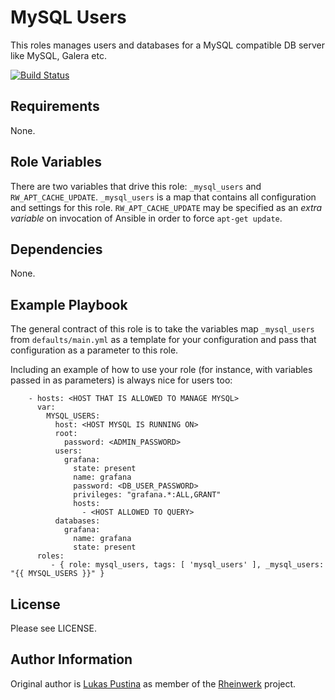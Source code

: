 MySQL Users
=========

This roles manages users and databases for a MySQL compatible DB server like MySQL, Galera etc.

[![Build Status](https://github.com/Rheinwerk/ansible-role-mysql_users/actions/workflows/ci.yml/badge.svg)](https://github.com/Rheinwerk/ansible-role-mysql_users/actions/workflows/ci.yml)

Requirements
------------

None.

Role Variables
--------------

There are two variables that drive this role: `_mysql_users` and `RW_APT_CACHE_UPDATE`. `_mysql_users` is a map that contains all configuration and settings for this role. `RW_APT_CACHE_UPDATE` may be specified as an _extra variable_ on invocation of Ansible in order to force `apt-get update`.

Dependencies
------------

None.

Example Playbook
----------------

The general contract of this role is to take the variables map `_mysql_users` from `defaults/main.yml` as a template for your configuration and pass that configuration as a parameter to this role.

Including an example of how to use your role (for instance, with variables passed in as parameters) is always nice for users too:
```
    - hosts: <HOST THAT IS ALLOWED TO MANAGE MYSQL>
      var:
        MYSQL_USERS:
          host: <HOST MYSQL IS RUNNING ON>
          root:
            password: <ADMIN_PASSWORD>
          users:
            grafana:
              state: present
              name: grafana
              password: <DB_USER_PASSWORD>
              privileges: "grafana.*:ALL,GRANT"
              hosts:
                - <HOST ALLOWED TO QUERY>
          databases:
            grafana:
              name: grafana
              state: present
      roles:
         - { role: mysql_users, tags: [ 'mysql_users' ], _mysql_users: "{{ MYSQL_USERS }}" }
```

License
-------

Please see LICENSE.

Author Information
------------------

Original author is [Lukas Pustina](https://github.com/lukaspustina) as member of the [Rheinwerk](https://github.com/Rheinwerk) project.
